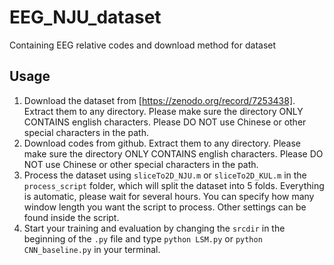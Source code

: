 # EEG_NJU_dataset
Containing EEG relative codes and download method for dataset

## Usage
1. Download the dataset from [https://zenodo.org/record/7253438]. Extract them to any directory. Please make sure the directory ONLY CONTAINS english characters. Please DO NOT use Chinese or other special characters in the path.
2. Download codes from github. Extract them to any directory. Please make sure the directory ONLY CONTAINS english characters. Please DO NOT use Chinese or other special characters in the path.
3. Process the dataset using `sliceTo2D_NJU.m` or `sliceTo2D_KUL.m` in the `process_script` folder, which will split the dataset into 5 folds. Everything is automatic, please wait for several hours. You can specify how many window length you want the script to process. Other settings can be found inside the script.
4. Start your training and evaluation by changing the `srcdir` in the beginning of the `.py` file and type `python LSM.py` or `python CNN_baseline.py` in your terminal.

